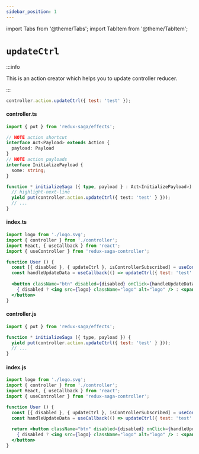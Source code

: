 ```yaml
---
sidebar_position: 1
---
```


import Tabs from '@theme/Tabs';
import TabItem from '@theme/TabItem';

# `updateCtrl`

:::info

This is an action creator which helps you to update controller reducer.

:::

```js
controller.action.updateCtrl({ test: 'test' });
```

<Tabs defaultValue="ts">
<TabItem value="ts" label="TypeScript">

#### controller.ts

```ts
import { put } from 'redux-saga/effects';

// NOTE action shortcut
interface Act<Payload> extends Action {
  payload: Payload
}
// NOTE action payloads
interface InitializePayload {
  some: string;
}

function * initializeSaga ({ type, payload } : Act<InitializePayload>) {
  // highlight-next-line
  yield put(controller.action.updateCtrl({ test: 'test' } }));
  // ...
}
```
#### index.ts

```jsx {8}
import logo from './logo.svg';
import { controller } from './controller';
import React, { useCallback } from 'react';
import { useController } from 'redux-saga-controller';

function User () {
  const [{ disabled }, { updateCtrl }, isControllerSubscribed] = useController(controller);
  const handleUpdateData = useCallback(() => updateCtrl({ test: 'test' } }), [updateCtrl]);
  
  <button className="btn" disabled={disabled} onClick={handleUpdateData}>
    { disabled ? <img src={logo} className="logo" alt="logo" /> : <span> UPDATE </span> }
  </button>
}
```

</TabItem>
<TabItem value="js" label="JavaScript">

#### controller.js

```jsx {4}
import { put } from 'redux-saga/effects';

function * initializeSaga ({ type, payload }) {
  yield put(controller.action.updateCtrl({ test: 'test' } }));
  // ...
}
```

#### index.js

```jsx {8}
import logo from './logo.svg';
import { controller } from './controller';
import React, { useCallback } from 'react';
import { useController } from 'redux-saga-controller';

function User () {
  const [{ disabled }, { updateCtrl }, isControllerSubscribed] = useController(controller);
  const handleUpdateData = useCallback(() => updateCtrl({ test: 'test' } }), [updateCtrl]);
  
  return <button className="btn" disabled={disabled} onClick={handleUpdateData}>
    { disabled ? <img src={logo} className="logo" alt="logo" /> : <span> UPDATE </span> }
  </button>
}
```

</TabItem>
</Tabs>

